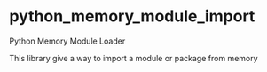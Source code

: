 python_memory_module_import
===========================

Python Memory Module Loader

This library give a way to import a module or package from memory
